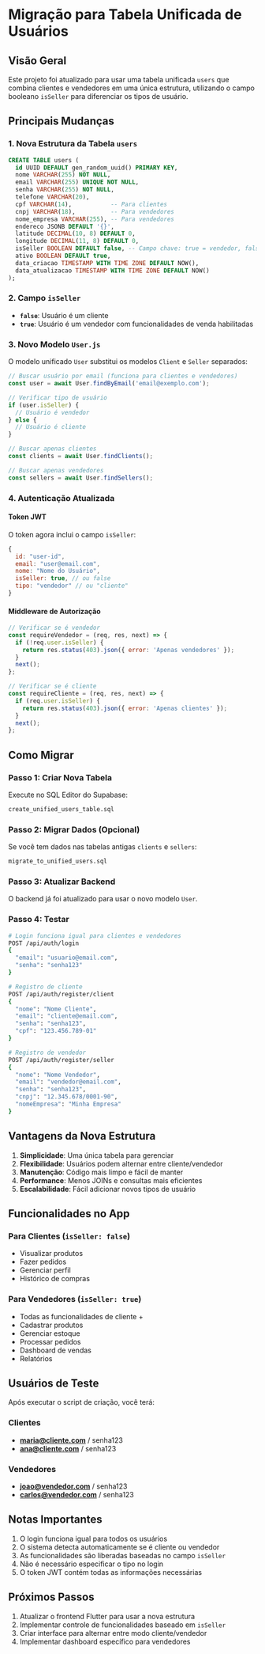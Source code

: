 # Migração para Tabela Unificada de Usuários

## Visão Geral

Este projeto foi atualizado para usar uma tabela unificada `users` que combina clientes e vendedores em uma única estrutura, utilizando o campo booleano `isSeller` para diferenciar os tipos de usuário.

## Principais Mudanças

### 1. Nova Estrutura da Tabela `users`

```sql
CREATE TABLE users (
  id UUID DEFAULT gen_random_uuid() PRIMARY KEY,
  nome VARCHAR(255) NOT NULL,
  email VARCHAR(255) UNIQUE NOT NULL,
  senha VARCHAR(255) NOT NULL,
  telefone VARCHAR(20),
  cpf VARCHAR(14),           -- Para clientes
  cnpj VARCHAR(18),          -- Para vendedores
  nome_empresa VARCHAR(255), -- Para vendedores
  endereco JSONB DEFAULT '{}',
  latitude DECIMAL(10, 8) DEFAULT 0,
  longitude DECIMAL(11, 8) DEFAULT 0,
  isSeller BOOLEAN DEFAULT false, -- Campo chave: true = vendedor, false = cliente
  ativo BOOLEAN DEFAULT true,
  data_criacao TIMESTAMP WITH TIME ZONE DEFAULT NOW(),
  data_atualizacao TIMESTAMP WITH TIME ZONE DEFAULT NOW()
);
```

### 2. Campo `isSeller`

- **`false`**: Usuário é um cliente
- **`true`**: Usuário é um vendedor com funcionalidades de venda habilitadas

### 3. Novo Modelo `User.js`

O modelo unificado `User` substitui os modelos `Client` e `Seller` separados:

```javascript
// Buscar usuário por email (funciona para clientes e vendedores)
const user = await User.findByEmail('email@exemplo.com');

// Verificar tipo de usuário
if (user.isSeller) {
  // Usuário é vendedor
} else {
  // Usuário é cliente
}

// Buscar apenas clientes
const clients = await User.findClients();

// Buscar apenas vendedores
const sellers = await User.findSellers();
```

### 4. Autenticação Atualizada

#### Token JWT
O token agora inclui o campo `isSeller`:
```javascript
{
  id: "user-id",
  email: "user@email.com",
  nome: "Nome do Usuário",
  isSeller: true, // ou false
  tipo: "vendedor" // ou "cliente"
}
```

#### Middleware de Autorização
```javascript
// Verificar se é vendedor
const requireVendedor = (req, res, next) => {
  if (!req.user.isSeller) {
    return res.status(403).json({ error: 'Apenas vendedores' });
  }
  next();
};

// Verificar se é cliente
const requireCliente = (req, res, next) => {
  if (req.user.isSeller) {
    return res.status(403).json({ error: 'Apenas clientes' });
  }
  next();
};
```

## Como Migrar

### Passo 1: Criar Nova Tabela
Execute no SQL Editor do Supabase:
```bash
create_unified_users_table.sql
```

### Passo 2: Migrar Dados (Opcional)
Se você tem dados nas tabelas antigas `clients` e `sellers`:
```bash
migrate_to_unified_users.sql
```

### Passo 3: Atualizar Backend
O backend já foi atualizado para usar o novo modelo `User`.

### Passo 4: Testar
```bash
# Login funciona igual para clientes e vendedores
POST /api/auth/login
{
  "email": "usuario@email.com",
  "senha": "senha123"
}

# Registro de cliente
POST /api/auth/register/client
{
  "nome": "Nome Cliente",
  "email": "cliente@email.com",
  "senha": "senha123",
  "cpf": "123.456.789-01"
}

# Registro de vendedor
POST /api/auth/register/seller
{
  "nome": "Nome Vendedor",
  "email": "vendedor@email.com",
  "senha": "senha123",
  "cnpj": "12.345.678/0001-90",
  "nomeEmpresa": "Minha Empresa"
}
```

## Vantagens da Nova Estrutura

1. **Simplicidade**: Uma única tabela para gerenciar
2. **Flexibilidade**: Usuários podem alternar entre cliente/vendedor
3. **Manutenção**: Código mais limpo e fácil de manter
4. **Performance**: Menos JOINs e consultas mais eficientes
5. **Escalabilidade**: Fácil adicionar novos tipos de usuário

## Funcionalidades no App

### Para Clientes (`isSeller: false`)
- Visualizar produtos
- Fazer pedidos
- Gerenciar perfil
- Histórico de compras

### Para Vendedores (`isSeller: true`)
- Todas as funcionalidades de cliente +
- Cadastrar produtos
- Gerenciar estoque
- Processar pedidos
- Dashboard de vendas
- Relatórios

## Usuários de Teste

Após executar o script de criação, você terá:

### Clientes
- **maria@cliente.com** / senha123
- **ana@cliente.com** / senha123

### Vendedores
- **joao@vendedor.com** / senha123
- **carlos@vendedor.com** / senha123

## Notas Importantes

1. O login funciona igual para todos os usuários
2. O sistema detecta automaticamente se é cliente ou vendedor
3. As funcionalidades são liberadas baseadas no campo `isSeller`
4. Não é necessário especificar o tipo no login
5. O token JWT contém todas as informações necessárias

## Próximos Passos

1. Atualizar o frontend Flutter para usar a nova estrutura
2. Implementar controle de funcionalidades baseado em `isSeller`
3. Criar interface para alternar entre modo cliente/vendedor
4. Implementar dashboard específico para vendedores
